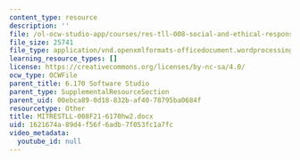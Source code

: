 ```yaml
---
content_type: resource
description: ''
file: /ol-ocw-studio-app/courses/res-tll-008-social-and-ethical-responsibilities-of-computing-serc-fall-2021/1621674a89d4f56f6adb7f053fc1a7fc_MITRESTLL-008F21-6170hw2.docx
file_size: 25741
file_type: application/vnd.openxmlformats-officedocument.wordprocessingml.document
learning_resource_types: []
license: https://creativecommons.org/licenses/by-nc-sa/4.0/
ocw_type: OCWFile
parent_title: 6.170 Software Studio
parent_type: SupplementalResourceSection
parent_uid: 00ebca89-0d18-832b-af40-78795ba0684f
resourcetype: Other
title: MITRESTLL-008F21-6170hw2.docx
uid: 1621674a-89d4-f56f-6adb-7f053fc1a7fc
video_metadata:
  youtube_id: null
---
```

